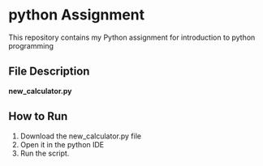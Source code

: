 # python Assignment
This repository contains my Python assignment for introduction to python programming 

## File Description
**new_calculator.py**
## How to Run
1. Download the new_calculator.py file
2. Open it in the python IDE
3. Run the script.
